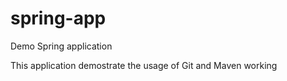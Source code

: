 # spring-app
Demo Spring application

This application demostrate the usage of Git and Maven working
